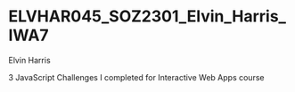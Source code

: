 # ELVHAR045_SOZ2301_Elvin_Harris_IWA7

Elvin Harris

3 JavaScript Challenges I completed for Interactive Web Apps course

